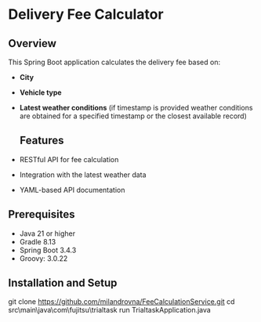 # Delivery Fee Calculator

## Overview
This Spring Boot application calculates the delivery fee based on:
- **City**
- **Vehicle type**
- **Latest weather conditions** (if timestamp is provided weather conditions are
  obtained for a specified timestamp or the closest available record)

  ## Features
- RESTful API for fee calculation
- Integration with the latest weather data
- YAML-based API documentation

## Prerequisites
- Java 21 or higher
- Gradle 8.13
- Spring Boot 3.4.3
- Groovy: 3.0.22

## Installation and Setup

git clone https://github.com/milandrovna/FeeCalculationService.git
cd src\main\java\com\fujitsu\trialtask
run TrialtaskApplication.java

  

